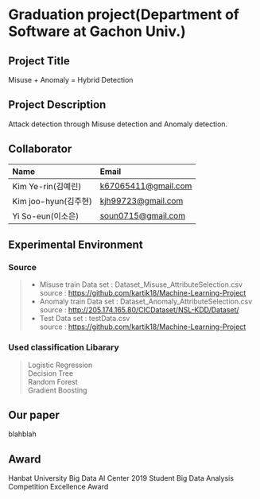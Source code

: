 # Graduation project(Department of Software at Gachon Univ.)

## Project Title
Misuse + Anomaly = Hybrid Detection

## Project Description
Attack detection through Misuse detection and Anomaly detection.

## Collaborator
| Name                 | Email                      |
| :------------------- | :------------------------- |
| Kim Ye-rin(김예린)    | k67065411@gmail.com        |
| Kim joo-hyun(김주현)  | kjh99723@gmail.com         |
| Yi So-eun(이소은)     | soun0715@gmail.com         |
 
## Experimental Environment
### Source
> - Misuse train Data set : Dataset_Misuse_AttributeSelection.csv <br>
> source : https://github.com/kartik18/Machine-Learning-Project 
> - Anomaly train Data set : Dataset_Anomaly_AttributeSelection.csv <br>
> source : http://205.174.165.80/CICDataset/NSL-KDD/Dataset/
> - Test Data set : testData.csv <br>
> source : https://github.com/kartik18/Machine-Learning-Project 

### Used classification Libarary
> Logistic Regression <br>
> Decision Tree <br>
> Random Forest <br>
> Gradient Boosting <br>
 
## Our paper
blahblah
 
## Award
Hanbat University Big Data AI Center 2019 Student Big Data Analysis Competition Excellence Award

